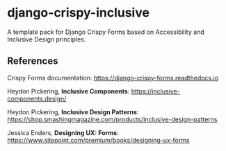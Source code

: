 django-crispy-inclusive
=======================

A template pack for Django Crispy Forms based on Accessibility and Inclusive Design principles.

References
----------

Crispy Forms documentation: https://django-crispy-forms.readthedocs.io

Heydon Pickering, **Inclusive Components**: https://inclusive-components.design/

Heydon Pickering, **Inclusive Design Patterns**: https://shop.smashingmagazine.com/products/inclusive-design-patterns

Jessica Enders, **Designing UX: Forms**: https://www.sitepoint.com/premium/books/designing-ux-forms
